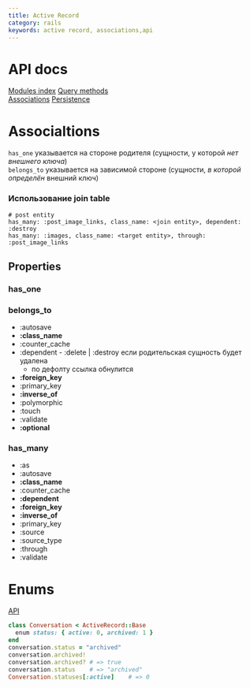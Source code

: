 ```yaml
---
title: Active Record
category: rails
keywords: active record, associations,api
---
```

# API docs
[Modules index](https://api.rubyonrails.org/classes/ActiveRecord.html)
[Query methods](https://api.rubyonrails.org/classes/ActiveRecord/QueryMethods.html)  
[Associations](https://api.rubyonrails.org/classes/ActiveRecord/Associations/ClassMethods.html)
[Persistence](https://api.rubyonrails.org/classes/ActiveRecord/Persistence.html)


# Associaltions
`has_one` указывается на стороне родителя (сущности, у которой _нет внешнего ключа_)  
`belongs_to` указывается на зависимой стороне (сущности, _в которой определён_ внешний ключ)

### Использование join table
```
# post entity
has_many: :post_image_links, class_name: <join entity>, dependent: :destroy
has_many: :images, class_name: <target entity>, through: :post_image_links
```

## Properties

### has_one

### belongs_to

* :autosave
* __:class_name__
* :counter_cache
* :dependent - :delete | :destroy если родительская сущность будет удалена
  - по дефолту ссылка обнулится
* __:foreign_key__
* :primary_key
* __:inverse_of__
* :polymorphic
* :touch
* :validate
* __:optional__


### has_many

* :as
* :autosave
* __:class_name__
* :counter_cache
* __:dependent__
* __:foreign_key__
* __:inverse_of__
* :primary_key
* :source
* :source_type
* :through
* :validate

# Enums
[API](https://api.rubyonrails.org/classes/ActiveRecord/Enum.html)
```ruby
class Conversation < ActiveRecord::Base
  enum status: { active: 0, archived: 1 }
end
conversation.status = "archived"
conversation.archived!
conversation.archived? # => true
conversation.status    # => "archived"
Conversation.statuses[:active]    # => 0
```
